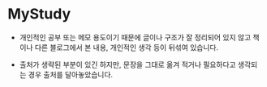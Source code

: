 # MyStudy

- 개인적인 공부 또는 메모 용도이기 때문에 글이나 구조가 잘 정리되어 있지 않고 책이나 다른 블로그에서 본 내용, 개인적인 생각 등이 뒤섞여 있습니다.
 
- 출처가 생략된 부분이 있긴 하지만, 문장을 그대로 옮겨 적거나 필요하다고 생각되는 경우 출처를 달아놓았습니다. 
